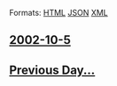 
Formats: [HTML](2002/10/5/index.html)  [JSON](2002/10/5/index.json)  [XML](2002/10/5/index.xml)  

## [2002-10-5](/news/2002/10/5/index.md)

## [Previous Day...](/news/2002/10/4/index.md)

